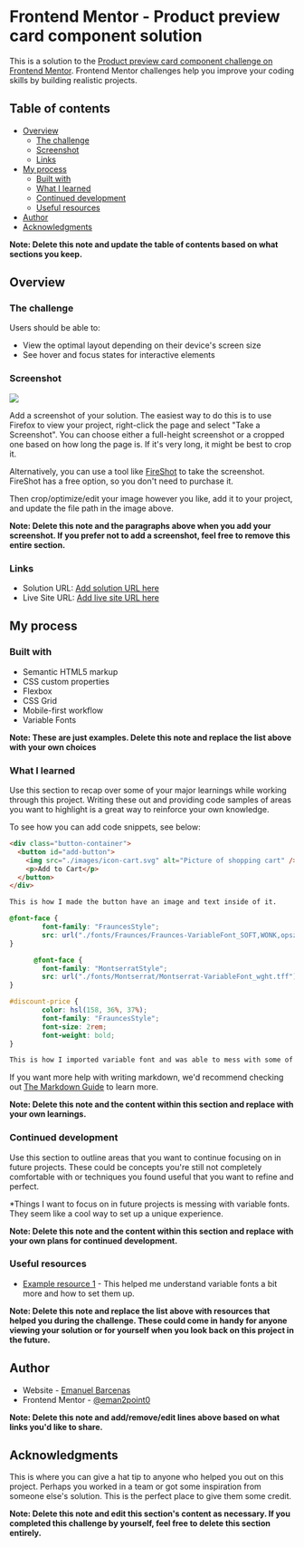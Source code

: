 # Frontend Mentor - Product preview card component solution

This is a solution to the [Product preview card component challenge on Frontend Mentor](https://www.frontendmentor.io/challenges/product-preview-card-component-GO7UmttRfa). Frontend Mentor challenges help you improve your coding skills by building realistic projects.

## Table of contents

- [Overview](#overview)
  - [The challenge](#the-challenge)
  - [Screenshot](#screenshot)
  - [Links](#links)
- [My process](#my-process)
  - [Built with](#built-with)
  - [What I learned](#what-i-learned)
  - [Continued development](#continued-development)
  - [Useful resources](#useful-resources)
- [Author](#author)
- [Acknowledgments](#acknowledgments)

**Note: Delete this note and update the table of contents based on what sections you keep.**

## Overview

### The challenge

Users should be able to:

- View the optimal layout depending on their device's screen size
- See hover and focus states for interactive elements

### Screenshot

![](./screenshot.jpg)

Add a screenshot of your solution. The easiest way to do this is to use Firefox to view your project, right-click the page and select "Take a Screenshot". You can choose either a full-height screenshot or a cropped one based on how long the page is. If it's very long, it might be best to crop it.

Alternatively, you can use a tool like [FireShot](https://getfireshot.com/) to take the screenshot. FireShot has a free option, so you don't need to purchase it.

Then crop/optimize/edit your image however you like, add it to your project, and update the file path in the image above.

**Note: Delete this note and the paragraphs above when you add your screenshot. If you prefer not to add a screenshot, feel free to remove this entire section.**

### Links

- Solution URL: [Add solution URL here](https://your-solution-url.com)
- Live Site URL: [Add live site URL here](https://your-live-site-url.com)

## My process

### Built with

- Semantic HTML5 markup
- CSS custom properties
- Flexbox
- CSS Grid
- Mobile-first workflow
- Variable Fonts

**Note: These are just examples. Delete this note and replace the list above with your own choices**

### What I learned

Use this section to recap over some of your major learnings while working through this project. Writing these out and providing code samples of areas you want to highlight is a great way to reinforce your own knowledge.

To see how you can add code snippets, see below:

```html
<div class="button-container">
  <button id="add-button">
    <img src="./images/icon-cart.svg" alt="Picture of shopping cart" />
    <p>Add to Cart</p>
  </button>
</div>

This is how I made the button have an image and text inside of it.
```

```css
@font-face {
        font-family: "FrauncesStyle";
        src: url("./fonts/Fraunces/Fraunces-VariableFont_SOFT,WONK,opsz,wght.ttf");
}

      @font-face {
        font-family: "MontserratStyle";
        src: url("./fonts/Montserrat/Montserrat-VariableFont_wght.tff");
}

#discount-price {
        color: hsl(158, 36%, 37%);
        font-family: "FrauncesStyle";
        font-size: 2rem;
        font-weight: bold;
}

This is how I imported variable font and was able to mess with some of its settings.
```

If you want more help with writing markdown, we'd recommend checking out [The Markdown Guide](https://www.markdownguide.org/) to learn more.

**Note: Delete this note and the content within this section and replace with your own learnings.**

### Continued development

Use this section to outline areas that you want to continue focusing on in future projects. These could be concepts you're still not completely comfortable with or techniques you found useful that you want to refine and perfect.

\*Things I want to focus on in future projects is messing with variable fonts. They seem like a cool way to set up a unique experience.

**Note: Delete this note and the content within this section and replace with your own plans for continued development.**

### Useful resources

- [Example resource 1](https://developer.mozilla.org/en-US/docs/Web/CSS/CSS_fonts/Variable_fonts_guide) - This helped me understand variable fonts a bit more and how to set them up.

**Note: Delete this note and replace the list above with resources that helped you during the challenge. These could come in handy for anyone viewing your solution or for yourself when you look back on this project in the future.**

## Author

- Website - [Emanuel Barcenas](https://www.github.com/eman2point0)
- Frontend Mentor - [@eman2point0](https://www.frontendmentor.io/profile/eman2point0)

**Note: Delete this note and add/remove/edit lines above based on what links you'd like to share.**

## Acknowledgments

This is where you can give a hat tip to anyone who helped you out on this project. Perhaps you worked in a team or got some inspiration from someone else's solution. This is the perfect place to give them some credit.

**Note: Delete this note and edit this section's content as necessary. If you completed this challenge by yourself, feel free to delete this section entirely.**
